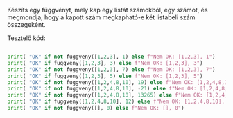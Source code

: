 Készíts egy függvényt, mely kap egy listát számokból, egy számot, és megmondja, hogy a kapott szám megkapható-e két listabeli szám összegeként.

Tesztelő kód:

```python

print( "OK" if not fuggveny([1,2,3], 1) else f"Nem OK: [1,2,3], 1")
print( "OK" if fuggveny([1,2,3], 3) else f"Nem OK: [1,2,3], 3")
print( "OK" if not fuggveny([1,2,3], 7) else f"Nem OK: [1,2,3], 7")
print( "OK" if fuggveny([1,2,3], 5) else f"Nem OK: [1,2,3], 5")
print( "OK" if not fuggveny([1,2,4,8,10], 19) else f"Nem OK: [1,2,4,8,10], 19")
print( "OK" if not fuggveny([1,2,4,8,10], -21) else f"Nem OK: [1,2,4,8,10], -21")
print( "OK" if not fuggveny([1,2,4,8,10], 13265) else f"Nem OK: [1,2,4,8,10], 13265")
print( "OK" if fuggveny([1,2,4,8,10], 12) else f"Nem OK: [1,2,4,8,10], 12")
print( "OK" if not fuggveny([], 0) else f"Nem OK: [], 0")


